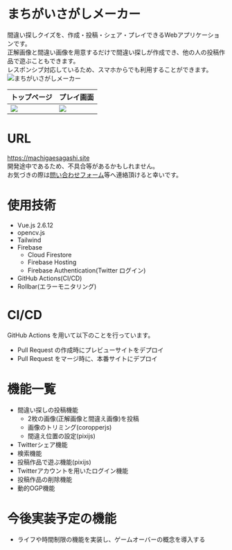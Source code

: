 
# まちがいさがしメーカー

間違い探しクイズを、作成・投稿・シェア・プレイできるWebアプリケーションです。<br>
正解画像と間違い画像を用意するだけで間違い探しが作成でき、他の人の投稿作品で遊ぶこともできます。<br>
レスポンシブ対応しているため、スマホからでも利用することができます。
![まちがいさがしメーカー](https://user-images.githubusercontent.com/75305753/122679072-5dd7a000-d224-11eb-92b6-5de9b6b55beb.gif)

|トップページ|プレイ画面|
|---|---|
|![](https://user-images.githubusercontent.com/75305753/120919307-d5211600-c6f3-11eb-89b3-efcdf7c40018.jpg)|![](https://user-images.githubusercontent.com/75305753/120919351-17e2ee00-c6f4-11eb-8cb0-2294a125e04f.jpg)|

# URL

https://machigaesagashi.site <br>
開発途中であるため、不具合等があるかもしれません。<br>
お気づきの際は[問い合わせフォーム](https://docs.google.com/forms/d/e/1FAIpQLSdHpcv83hmHh9XvRN5a35k-aEQ7UbGYJ93s5YDHQkUNkwERkw/viewform)等へ連絡頂けると幸いです。

# 使用技術
- Vue.js 2.6.12
- opencv.js
- Tailwind
- Firebase
  - Cloud Firestore
  - Firebase Hosting
  - Firebase Authentication(Twitter ログイン)
- GitHub Actions(CI/CD)
- Rollbar(エラーモニタリング)

# CI/CD

GitHub Actions を用いて以下のことを行っています。
- Pull Request の作成時にプレビューサイトをデプロイ
- Pull Request をマージ時に、本番サイトにデプロイ

# 機能一覧

- 間違い探しの投稿機能
  - 2枚の画像(正解画像と間違え画像)を投稿
  - 画像のトリミング(coropperjs)
  - 間違え位置の設定(pixijs)
- Twitterシェア機能
- 検索機能
- 投稿作品で遊ぶ機能(pixijs)
- Twitterアカウントを用いたログイン機能
- 投稿作品の削除機能
- 動的OGP機能
# 今後実装予定の機能

- ライフや時間制限の機能を実装し、ゲームオーバーの概念を導入する
